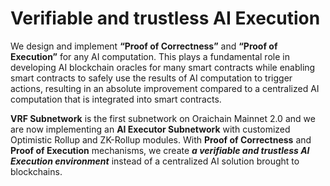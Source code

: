 # Verifiable and trustless AI Execution

We design and implement **“Proof of Correctness”** and **“Proof of Execution”** for any AI computation. This plays a fundamental role in developing AI blockchain oracles for many smart contracts while enabling smart contracts to safely use the results of AI computation to trigger actions, resulting in an absolute improvement compared to a centralized AI computation that is integrated into smart contracts.

**VRF Subnetwork** is the first subnetwork on Oraichain Mainnet 2.0 and we are now implementing an **AI Executor Subnetwork** with customized Optimistic Rollup and ZK-Rollup modules. With **Proof of Correctness** and **Proof of Execution** mechanisms, we create _**a verifiable and trustless AI Execution environment**_ instead of a centralized AI solution brought to blockchains.
